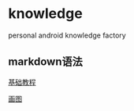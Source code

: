 # knowledge

personal android knowledge factory

## markdown语法

[基础教程](https://www.markdown.xyz/basic-syntax/)

[画图](https://app.diagrams.net/)